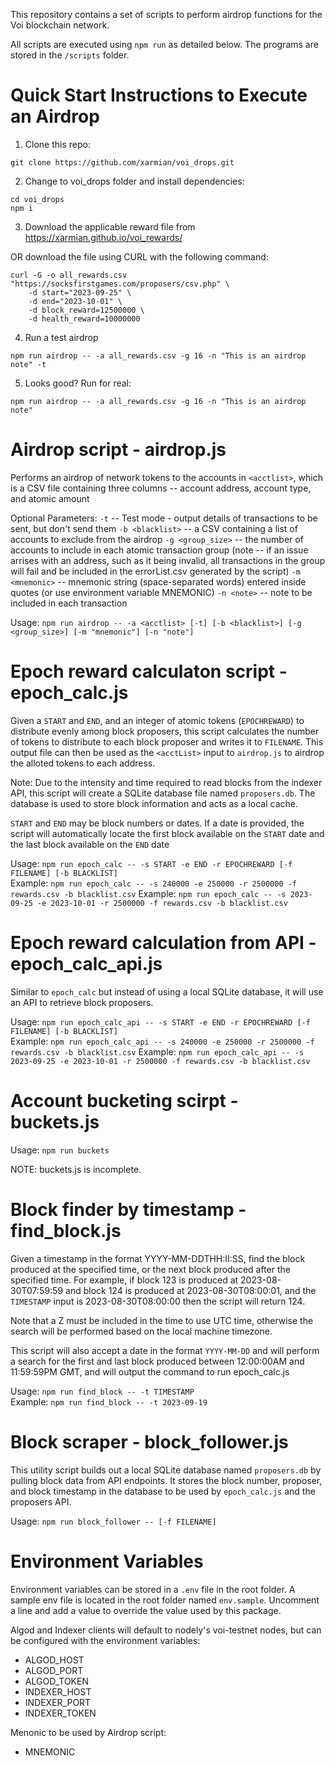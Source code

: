 This repository contains a set of scripts to perform airdrop functions for the Voi blockchain network.

All scripts are executed using `npm run` as detailed below. The programs are stored in the `/scripts` folder.

# Quick Start Instructions to Execute an Airdrop
1. Clone this repo:
```
git clone https://github.com/xarmian/voi_drops.git
```

2. Change to voi_drops folder and install dependencies:
```
cd voi_drops
npm i
```

3. Download the applicable reward file from https://xarmian.github.io/voi_rewards/

OR download the file using CURL with the following command:
```
curl -G -o all_rewards.csv "https://socksfirstgames.com/proposers/csv.php" \
    -d start="2023-09-25" \
    -d end="2023-10-01" \
    -d block_reward=12500000 \
    -d health_reward=10000000
```

4. Run a test airdrop
```
npm run airdrop -- -a all_rewards.csv -g 16 -n "This is an airdrop note" -t
```

5. Looks good? Run for real:
```
npm run airdrop -- -a all_rewards.csv -g 16 -n "This is an airdrop note"
```

# Airdrop script - airdrop.js
Performs an airdrop of network tokens to the accounts in `<acctlist>`,
which is a CSV file containing three columns -- account address, account type, and atomic amount

Optional Parameters:
`-t` -- Test mode - output details of transactions to be sent, but don't send them
`-b <blacklist>` -- a CSV containing a list of accounts to exclude from the airdrop
`-g <group_size>` -- the number of accounts to include in each atomic transaction group
(note -- if an issue arrises with an address, such as it being invalid, all transactions
in the group will fail and be included in the errorList.csv generated by the script)
`-m <mnemonic>` -- mnemonic string (space-separated words) entered inside quotes (or use environment variable MNEMONIC)
`-n <note>` -- note to be included in each transaction

Usage: `npm run airdrop -- -a <acctlist> [-t] [-b <blacklist>] [-g <group_size>] [-m "mnemonic"] [-n "note"]`

# Epoch reward calculaton script - epoch_calc.js

Given a `START` and `END`, and an integer of atomic tokens
(`EPOCHREWARD`) to distribute evenly among block proposers, this script calculates the number of tokens
to distribute to each block proposer and writes it to `FILENAME`. This output file can then be used
as the `<acctList>` input to `airdrop.js` to airdrop the alloted tokens to each address.

Note: Due to the intensity and time required to read blocks from the indexer API,
this script will create a SQLite database file named `proposers.db`.
The database is used to store block information and acts as a local cache.

`START` and `END` may be block numbers or dates. If a date is provided, the script will automatically
locate the first block available on the `START` date and the last block available on the `END` date

Usage: `npm run epoch_calc -- -s START -e END -r EPOCHREWARD [-f FILENAME] [-b BLACKLIST]`  
Example: `npm run epoch_calc -- -s 240000 -e 250000 -r 2500000 -f rewards.csv -b blacklist.csv`
Example: `npm run epoch_calc -- -s 2023-09-25 -e 2023-10-01 -r 2500000 -f rewards.csv -b blacklist.csv`

# Epoch reward calculation from API - epoch_calc_api.js

Similar to `epoch_calc` but instead of using a local SQLite database, it will
use an API to retrieve block proposers.

Usage: `npm run epoch_calc_api -- -s START -e END -r EPOCHREWARD [-f FILENAME] [-b BLACKLIST]`  
Example: `npm run epoch_calc_api -- -s 240000 -e 250000 -r 2500000 -f rewards.csv -b blacklist.csv`
Example: `npm run epoch_calc_api -- -s 2023-09-25 -e 2023-10-01 -r 2500000 -f rewards.csv -b blacklist.csv`

# Account bucketing scirpt - buckets.js

Usage: `npm run buckets`

NOTE: buckets.js is incomplete. 

# Block finder by timestamp - find_block.js

Given a timestamp in the format YYYY-MM-DDTHH:II:SS, find the block produced at the specified time,
or the next block produced after the specified time. For example, if block 123 is produced at 2023-08-30T07:59:59
and block 124 is produced at 2023-08-30T08:00:01, and the `TIMESTAMP` input is 2023-08-30T08:00:00 then the script
will return 124.

Note that a Z must be included in the time to use UTC time, otherwise the search will be performed based on the
local machine timezone.

This script will also accept a date in the format `YYYY-MM-DD` and will perform a search for the first and last
block produced between 12:00:00AM and 11:59:59PM GMT, and will output the command to run epoch_calc.js

Usage: `npm run find_block -- -t TIMESTAMP`  
Example: `npm run find_block -- -t 2023-09-19`

# Block scraper - block_follower.js

This utility script builds out a local SQLite database named `proposers.db` by pulling block data from API endpoints.
It stores the block number, proposer, and block timestamp in the database to be used by `epoch_calc.js` and the
proposers API.

Usage: `npm run block_follower -- [-f FILENAME]`

# Environment Variables

Environment variables can be stored in a `.env` file in the root folder. A sample env file is located in the root
folder named `env.sample`. Uncomment a line and add a value to override the value used by this package.

Algod and Indexer clients will default to nodely's voi-testnet nodes, but can be configured with the environment variables:
- ALGOD_HOST
- ALGOD_PORT
- ALGOD_TOKEN
- INDEXER_HOST
- INDEXER_PORT
- INDEXER_TOKEN

Menonic to be used by Airdrop script:
- MNEMONIC